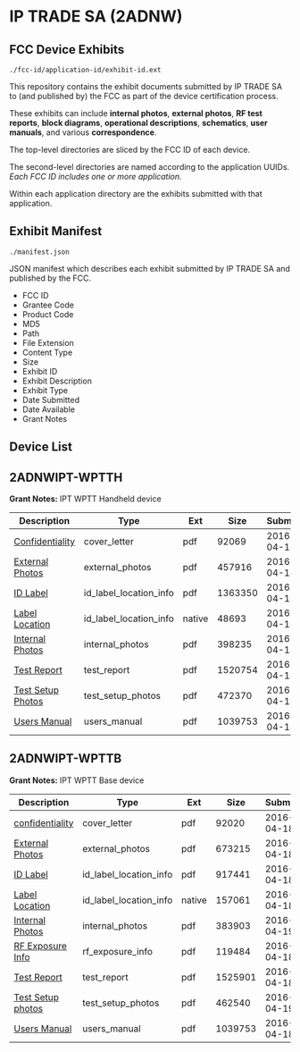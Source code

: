 # IP TRADE SA (2ADNW)
## FCC Device Exhibits

```
./fcc-id/application-id/exhibit-id.ext
```

This repository contains the exhibit documents submitted by IP TRADE SA to (and published by) the FCC as part of the device certification process.

These exhibits can include **internal photos**, **external photos**, **RF test reports**, **block diagrams**, **operational descriptions**, **schematics**, **user manuals**, and various **correspondence**.

The top-level directories are sliced by the FCC ID of each device.

The second-level directories are named according to the application UUIDs. *Each FCC ID includes one or more application.*

Within each application directory are the exhibits submitted with that application. 

## Exhibit Manifest

```
./manifest.json
```

JSON manifest which describes each exhibit submitted by IP TRADE SA and published by the FCC.

- FCC ID
- Grantee Code
- Product Code
- MD5
- Path
- File Extension
- Content Type
- Size
- Exhibit ID
- Exhibit Description
- Exhibit Type
- Date Submitted
- Date Available
- Grant Notes

## Device List
## 2ADNWIPT-WPTTH
**Grant Notes:** IPT WPTT Handheld device

| Description | Type | Ext | Size | Submitted | Available |
| ----------- | ---- | --- | ---- | --------- | --------- |
| [Confidentiality](2ADNWIPT-WPTTH/a58f10a80c411a651e53307d0b98983d/2961734.pdf) | cover_letter | pdf | 92069 | 2016-04-18 | 2016-04-19 |
| [External Photos](2ADNWIPT-WPTTH/a58f10a80c411a651e53307d0b98983d/2961731.pdf) | external_photos | pdf | 457916 | 2016-04-18 | 2016-04-19 |
| [ID Label](2ADNWIPT-WPTTH/a58f10a80c411a651e53307d0b98983d/2961728.pdf) | id_label_location_info | pdf | 1363350 | 2016-04-18 | 2016-04-19 |
| [Label Location](2ADNWIPT-WPTTH/a58f10a80c411a651e53307d0b98983d/2961729.native) | id_label_location_info | native | 48693 | 2016-04-18 | 2016-04-19 |
| [Internal Photos](2ADNWIPT-WPTTH/a58f10a80c411a651e53307d0b98983d/2961732.pdf) | internal_photos | pdf | 398235 | 2016-04-18 | 2016-04-19 |
| [Test Report](2ADNWIPT-WPTTH/a58f10a80c411a651e53307d0b98983d/2961735.pdf) | test_report | pdf | 1520754 | 2016-04-18 | 2016-04-19 |
| [Test Setup Photos](2ADNWIPT-WPTTH/a58f10a80c411a651e53307d0b98983d/2961733.pdf) | test_setup_photos | pdf | 472370 | 2016-04-18 | 2016-04-19 |
| [Users Manual](2ADNWIPT-WPTTH/a58f10a80c411a651e53307d0b98983d/2961730.pdf) | users_manual | pdf | 1039753 | 2016-04-18 | 2016-04-19 |
## 2ADNWIPT-WPTTB
**Grant Notes:** IPT WPTT Base device

| Description | Type | Ext | Size | Submitted | Available |
| ----------- | ---- | --- | ---- | --------- | --------- |
| [confidentiality](2ADNWIPT-WPTTB/b60f0fcb2de4456889744e6c725315ab/2961743.pdf) | cover_letter | pdf | 92020 | 2016-04-18 | 2016-04-19 |
| [External Photos](2ADNWIPT-WPTTB/b60f0fcb2de4456889744e6c725315ab/2961739.pdf) | external_photos | pdf | 673215 | 2016-04-18 | 2016-04-19 |
| [ID Label](2ADNWIPT-WPTTB/b60f0fcb2de4456889744e6c725315ab/2961740.pdf) | id_label_location_info | pdf | 917441 | 2016-04-18 | 2016-04-19 |
| [Label Location](2ADNWIPT-WPTTB/b60f0fcb2de4456889744e6c725315ab/2961741.native) | id_label_location_info | native | 157061 | 2016-04-18 | 2016-04-19 |
| [Internal Photos](2ADNWIPT-WPTTB/b60f0fcb2de4456889744e6c725315ab/2962294.pdf) | internal_photos | pdf | 383903 | 2016-04-19 | None |
| [RF Exposure Info](2ADNWIPT-WPTTB/b60f0fcb2de4456889744e6c725315ab/2961744.pdf) | rf_exposure_info | pdf | 119484 | 2016-04-18 | 2016-04-19 |
| [Test Report](2ADNWIPT-WPTTB/b60f0fcb2de4456889744e6c725315ab/2961745.pdf) | test_report | pdf | 1525901 | 2016-04-18 | 2016-04-19 |
| [Test Setup photos](2ADNWIPT-WPTTB/b60f0fcb2de4456889744e6c725315ab/2962295.pdf) | test_setup_photos | pdf | 462540 | 2016-04-19 | None |
| [Users Manual](2ADNWIPT-WPTTB/b60f0fcb2de4456889744e6c725315ab/2961730.pdf) | users_manual | pdf | 1039753 | 2016-04-18 | 2016-04-19 |
